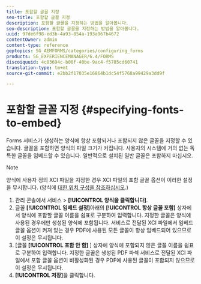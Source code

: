 ```yaml
---
title: 포함할 글꼴 지정
seo-title: 포함할 글꼴 지정
description: 포함할 글꼴을 지정하는 방법을 알아봅니다.
seo-description: 포함할 글꼴을 지정하는 방법을 알아봅니다.
uuid: 97de6f98-ed3b-4a93-854a-193a967b4672
contentOwner: admin
content-type: reference
geptopics: SG_AEMFORMS/categories/configuring_forms
products: SG_EXPERIENCEMANAGER/6.4/FORMS
discoiquuid: 4c83694c-b00f-40be-9ac4-f5785cd60741
translation-type: tm+mt
source-git-commit: e2bb2f17035e16864b1dc54f5768a99429a3dd9f

---
```



# 포함할 글꼴 지정 {#specifying-fonts-to-embed}

Forms 서비스가 생성하는 양식에 항상 포함되거나 포함되지 않은 글꼴을 지정할 수 있습니다. 글꼴을 포함하면 양식의 파일 크기가 커집니다. 사용자의 시스템에 거의 없는 독특한 글꼴을 임베드할 수 있습니다. 일반적으로 설치된 일반 글꼴은 포함하지 마십시오.

>[!NOTE]
>
>양식에 사용자 정의 XCI 파일을 지정한 경우 XCI 파일의 포함 글꼴 옵션이 이러한 설정을 무시합니다. (양식에 [대한 위치 구성을 참조하십시오](/help/forms/using/admin-help/configuring-locations-forms.md#configuring-locations-for-forms).)

1. 관리 콘솔에서 서비스 > **[!UICONTROL 양식을 클릭합니다]**.
1. 글꼴 **[!UICONTROL 임베드 설정]**&#x200B;아래의 **[!UICONTROL 항상 글꼴 포함]** 상자에서 양식에 포함할 글꼴 이름을 쉼표로 구분하여 입력합니다. 지정한 글꼴은 양식에 사용된 경우에만 생성된 양식에 포함됩니다. 서비스로 전달된 XCI 파일에서 임베드 글꼴 옵션이 켜져 있는 경우 PDF에 사용된 모든 글꼴이 항상 임베드되어 있으므로 이 설정은 무시됩니다.
1. [글꼴 **[!UICONTROL 포함 안 함]** ] 상자에 양식에 포함되지 않은 글꼴 이름을 쉼표로 구분하여 입력합니다. 지정한 글꼴은 생성된 PDF 파섹 서비스로 전달된 XCI 파일에서 포함 글꼴 옵션이 비활성화된 경우 PDF에 사용된 글꼴이 포함되지 않으므로 이 설정은 무시됩니다.
1. **[!UICONTROL 저장]**&#x200B;을 클릭합니다.

